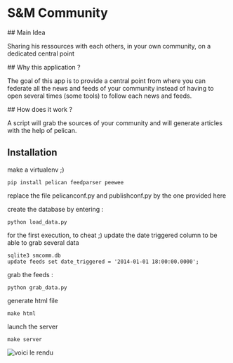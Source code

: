 # S&M Community

## Main Idea

Sharing his ressources with each others, in your own community, on a dedicated central point

## Why this application ?

The goal of this app is to provide a central point from where you can federate all the news and feeds of your community instead of having to open several times (some tools) to follow each news and feeds.

## How does it work ?

A script will grab the sources of your community and will generate articles with the help of pelican.

## Installation

make a virtualenv ;)

    pip install pelican feedparser peewee

replace the file pelicanconf.py and publishconf.py by the one provided here


create the database by entering :

    python load_data.py


for the first execution, to cheat ;) update the date triggered column to be able to grab several data

    sqlite3 smcomm.db
    update feeds set date_triggered = '2014-01-01 18:00:00.0000';


grab the feeds :

    python grab_data.py


generate html file

    make html

launch the server

    make server

![voici le rendu](https://raw.githubusercontent.com/foxmask/smcomm/master/smcomm.png)

